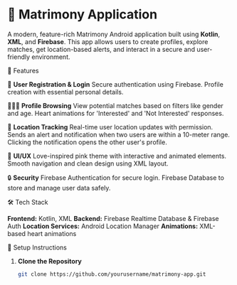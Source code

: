 # 💖 Matrimony Application

A modern, feature-rich Matrimony Android application built using **Kotlin**, **XML**, and **Firebase**. This app allows users to create profiles, explore matches, get location-based alerts, and interact in a secure and user-friendly environment.



📱 Features

📝 **User Registration & Login**
   Secure authentication using Firebase.
   Profile creation with essential personal details.

🧑‍🤝‍🧑 **Profile Browsing**
   View potential matches based on filters like gender and age.
   Heart animations for 'Interested' and 'Not Interested' responses.

📍 **Location Tracking**
   Real-time user location updates with permission.
   Sends an alert and notification when two users are within a 10-meter range.
   Clicking the notification opens the other user's profile.

🎨 **UI/UX**
   Love-inspired pink theme with interactive and animated elements.
   Smooth navigation and clean design using XML layout.

 🔒 **Security**
   Firebase Authentication for secure login.
   Firebase Database to store and manage user data safely.


 🛠️ Tech Stack

 **Frontend:** Kotlin, XML
 **Backend:** Firebase Realtime Database & Firebase Auth
 **Location Services:** Android Location Manager
 **Animations:** XML-based heart animations

 🔧 Setup Instructions

1. **Clone the Repository**
   ```bash
   git clone https://github.com/yourusername/matrimony-app.git
